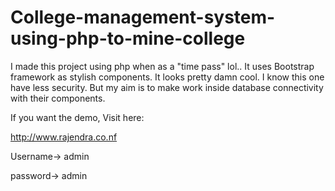 College-management-system-using-php-to-mine-college
===================================================
I made this project using php when as a "time pass" lol.. It uses
Bootstrap framework as stylish components. It looks pretty damn cool. I
know this one have less security. But my aim is to make work inside
database connectivity with their components.

If you want the demo, Visit here:

http://www.rajendra.co.nf

Username-> admin


password-> admin
